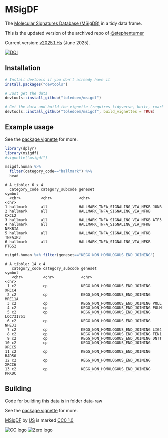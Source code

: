# MSigDF

The [Molecular Signatures Database (MSigDB)](https://www.gsea-msigdb.org/gsea/msigdb/index.jsp) in a tidy data frame.    


This is the updated version of the archived repo of [@stephenturner](https://github.com/stephenturner/msigdf/pull/1)   
    
    
Current version: [v2025.1.Hs](https://docs.gsea-msigdb.org/#MSigDB/Release_Notes/MSigDB_Latest/) (June 2025).

[![DOI](https://zenodo.org/badge/DOI/10.5281/zenodo.16815640.svg)](https://doi.org/10.5281/zenodo.16815640)


## Installation

```r
# Install devtools if you don't already have it
install.packages("devtools")

# Just get the data
devtools::install_github("toledoem/msigdf")

# Get the data and build the vignette (requires tidyverse, knitr, rmarkdown)
devtools::install_github("toledoem/msigdf", build_vignettes = TRUE)
```

## Example usage


See the [package vignette](http://htmlpreview.github.io/?https://raw.githubusercontent.com/ToledoEM/msigdf/master/vignettes/msigdf.html) for more.   

```r
library(dplyr)
library(msigdf)
#vignette("msigdf")
```

```r
msigdf.human %>%
  filter(category_code=="hallmark") %>%
  head
```

```
# A tibble: 6 x 4
  category_code category_subcode geneset                          symbol 
  <chr>         <chr>            <chr>                            <chr>  
1 hallmark      all              HALLMARK_TNFA_SIGNALING_VIA_NFKB JUNB   
2 hallmark      all              HALLMARK_TNFA_SIGNALING_VIA_NFKB CXCL2  
3 hallmark      all              HALLMARK_TNFA_SIGNALING_VIA_NFKB ATF3   
4 hallmark      all              HALLMARK_TNFA_SIGNALING_VIA_NFKB NFKBIA 
5 hallmark      all              HALLMARK_TNFA_SIGNALING_VIA_NFKB TNFAIP3
6 hallmark      all              HALLMARK_TNFA_SIGNALING_VIA_NFKB PTGS2 
```

```r
msigdf.human %>% filter(geneset=="KEGG_NON_HOMOLOGOUS_END_JOINING")
```

```
# A tibble: 14 x 4
   category_code category_subcode geneset                         symbol
   <chr>         <chr>            <chr>                           <chr>
 1 c2            cp               KEGG_NON_HOMOLOGOUS_END_JOINING XRCC4
 2 c2            cp               KEGG_NON_HOMOLOGOUS_END_JOINING MRE11A
 3 c2            cp               KEGG_NON_HOMOLOGOUS_END_JOINING POLL
 4 c2            cp               KEGG_NON_HOMOLOGOUS_END_JOINING POLM
 5 c2            cp               KEGG_NON_HOMOLOGOUS_END_JOINING LOC731751
 6 c2            cp               KEGG_NON_HOMOLOGOUS_END_JOINING NHEJ1
 7 c2            cp               KEGG_NON_HOMOLOGOUS_END_JOINING LIG4
 8 c2            cp               KEGG_NON_HOMOLOGOUS_END_JOINING FEN1
 9 c2            cp               KEGG_NON_HOMOLOGOUS_END_JOINING DNTT
10 c2            cp               KEGG_NON_HOMOLOGOUS_END_JOINING XRCC5
11 c2            cp               KEGG_NON_HOMOLOGOUS_END_JOINING RAD50
12 c2            cp               KEGG_NON_HOMOLOGOUS_END_JOINING XRCC6
13 c2            cp               KEGG_NON_HOMOLOGOUS_END_JOINING PRKDC
```


## Building

Code for building this data is in folder data-raw


See the [package vignette](http://htmlpreview.github.io/?https://raw.githubusercontent.com/ToledoEM/msigdf/master/vignettes/msigdf.html) for more.


[MSigDF](https://creativecommons.org) by [US](https://creativecommons.org) is marked [CC0 1.0](https://creativecommons.org/publicdomain/zero/1.0/)   
    
![CC logo](https://mirrors.creativecommons.org/presskit/icons/cc.svg) 
![Zero logo](https://mirrors.creativecommons.org/presskit/icons/zero.svg)